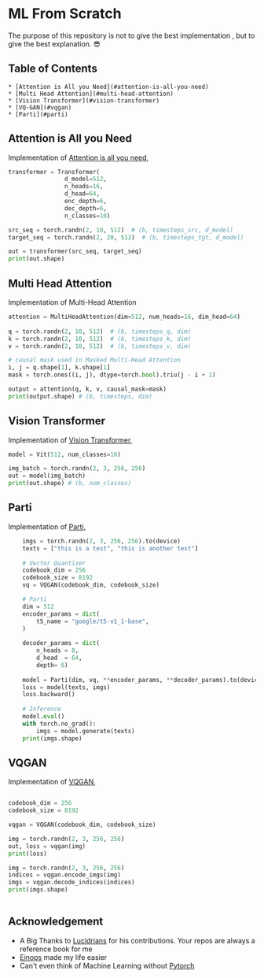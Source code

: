# ML From Scratch

The purpose of this repository is not to give the best implementation , but to give the best explanation. :sunglasses:




## Table of Contents
	* [Attention is All you Need](#attention-is-all-you-need)
	* [Multi Head Attention](#multi-head-attention)
	* [Vision Transformer](#vision-transformer)
	* [VQ-GAN](#vqgan)
	* [Parti](#parti)


## Attention is All you Need

Implementation of <a href="https://arxiv.org/abs/1706.03762">Attention is all you need</a>,

```python
transformer = Transformer(
				d_model=512,
				n_heads=16,
				d_head=64,
				enc_depth=6,
				dec_depth=6,
				n_classes=10)

src_seq = torch.randn(2, 10, 512)  # (b, timesteps_src, d_model)
target_seq = torch.randn(2, 20, 512)  # (b, timesteps_tgt, d_model)

out = transformer(src_seq, target_seq)
print(out.shape)


```

## Multi Head Attention

Implementation of Multi-Head Attention

```python
attention = MultiHeadAttention(dim=512, num_heads=16, dim_head=64)
	
q = torch.randn(2, 10, 512)  # (b, timesteps_q, dim)
k = torch.randn(2, 10, 512)  # (b, timesteps_k, dim)
v = torch.randn(2, 10, 512)  # (b, timesteps_v, dim)

# causal mask used in Masked Multi-Head Attention
i, j = q.shape[1], k.shape[1]
mask = torch.ones((i, j), dtype=torch.bool).triu(j - i + 1)

output = attention(q, k, v, causal_mask=mask)
print(output.shape) # (b, timesteps, dim) 

```




## Vision Transformer

Implementation of <a href="https://arxiv.org/abs/2010.11929">Vision Transformer</a>,

```python
model = Vit(512, num_classes=10)

img_batch = torch.randn(2, 3, 256, 256)
out = model(img_batch)
print(out.shape) # (b, num_classes)


```


## Parti

Implementation of <a href="https://sites.research.google/parti/">Parti</a>,

```python
	imgs = torch.randn(2, 3, 256, 256).to(device)
	texts = ["this is a test", "this is another test"]
	
	# Vector Quantizer 
	codebook_dim = 256
	codebook_size = 8192
	vq = VQGAN(codebook_dim, codebook_size)

	# Parti 
	dim = 512
	encoder_params = dict(
		t5_name = "google/t5-v1_1-base",
	)
 
	decoder_params = dict(
		n_heads = 8,
		d_head	= 64,
		depth= 6)
 
	model = Parti(dim, vq, **encoder_params, **decoder_params).to(device)
	loss = model(texts, imgs)
	loss.backward()
 
	# Inference
	model.eval()
	with torch.no_grad():
		imgs = model.generate(texts)
	print(imgs.shape)
```
## VQGAN

Implementation of <a href="https://github.com/CompVis/taming-transformers">VQGAN</a>,

```python

codebook_dim = 256
codebook_size = 8192

vqgan = VQGAN(codebook_dim, codebook_size)

img = torch.randn(2, 3, 256, 256)
out, loss = vqgan(img)
print(loss)

img = torch.randn(2, 3, 256, 256)
indices = vqgan.encode_imgs(img)
imgs = vqgan.decode_indices(indices)
print(imgs.shape)
	 

```


## Acknowledgement
- A Big Thanks to <a href="https://github.com/lucidrains">Lucidrians</a> for his contributions. Your repos are always a reference book for me
- <a href="https://einops.rocks/">Einops</a> made my life easier
- Can't even think of Machine Learning without <a href="https://pytorch.org/"> Pytorch</a>



